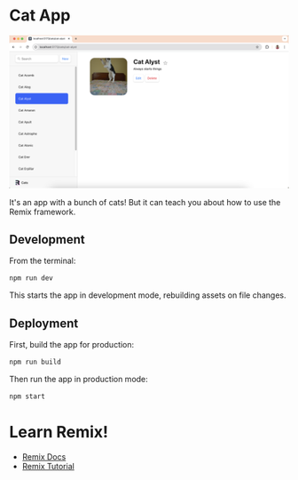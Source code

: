 # Cat App

![app-image](image.png)

It's an app with a bunch of cats! But it can teach you about how to use the Remix framework.

## Development

From the terminal:

```sh
npm run dev
```

This starts the app in development mode, rebuilding assets on file changes.

## Deployment

First, build the app for production:

```sh
npm run build
```

Then run the app in production mode:

```sh
npm start
```

# Learn Remix!

- [Remix Docs](https://remix.run/docs)
- [Remix Tutorial](https://remix.run/docs/en/main/start/tutorial)